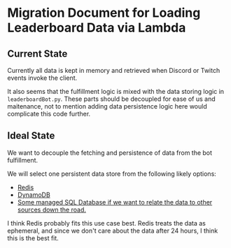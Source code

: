 # Migration Document for Loading Leaderboard Data via Lambda

## Current State

Currently all data is kept in memory and retrieved when Discord or Twitch events invoke the client.

It also seems that the fulfillment logic is mixed with the data storing logic in `leaderboardBot.py`. These parts should be decoupled for ease of us and maitenance, not to mention adding data persistence logic here would complicate this code further.

## Ideal State

We want to decouple the fetching and persistence of data from the bot fulfillment.

We will select one persistent data store from the following likely options:
- [Redis](https://aws.amazon.com/redis/)
- [DynamoDB](https://aws.amazon.com/dynamodb/)
- [Some managed SQL Database if we want to relate the data to other sources down the road.](https://aws.amazon.com/rds/)

I think Redis probably fits this use case best. Redis treats the data as ephemeral, and since we don't care about the data after 24 hours, I think this is the best fit.
